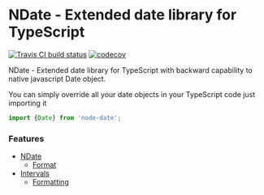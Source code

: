 # NDate - Extended date library for TypeScript

[![Travis CI build status](https://travis-ci.org/akazakou/node-date.svg?branch=master)](https://travis-ci.org/akazakou/node-date)
[![codecov](https://codecov.io/gh/akazakou/node-date/branch/master/graph/badge.svg)](https://codecov.io/gh/akazakou/node-date)

NDate - Extended date library for TypeScript with backward capability to native javascript Date object.

You can simply override all your date objects in your TypeScript code just importing it

```typescript
import {Date} from 'node-date';
```

### Features

- [NDate](https://github.com/akazakou/node-date/wiki/ndate)
  - [Format](https://github.com/akazakou/node-date/wiki/format)
- [Intervals](https://github.com/akazakou/node-date/wiki/Interval)
    - [Formatting](https://github.com/akazakou/node-date/wiki/Interval-Formatting)
